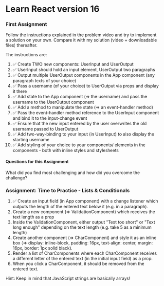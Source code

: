 # Learn React version 16

### First Assignment

Follow the instructions explained in the problem video and try to implement a solution on your own. Compare it with my solution (video + downloadable files) thereafter.

The instructions are:

1. ✅ Create TWO new components: UserInput and UserOutput
1. ✅ UserInput should hold an input element, UserOutput two paragraphs
1. ✅ Output multiple UserOutput components in the App component (any paragraph texts of your choice)
1. ✅ Pass a username (of your choice) to UserOutput via props and display it there
1. ✅ Add state to the App component (=> the username) and pass the username to the UserOutput component
1. ✅ Add a method to manipulate the state (=> an event-handler method)
1. ✅ Pass the event-handler method reference to the UserInput component and bind it to the input-change event
1. ✅ Ensure that the new input entered by the user overwrites the old username passed to UserOutput
1. ✅ Add two-way-binding to your input (in UserInput) to also display the starting username
1. ✅ Add styling of your choice to your components/ elements in the components - both with inline styles and stylesheets

#### Questions for this Assignment

What did you find most challenging and how did you overcome the challenge?

### Assignment: Time to Practice - Lists & Conditionals

1. ✅ Create an input field (in App component) with a change listener which outputs the length of the entered text below it (e.g. in a paragraph).
1.  Create a new component (=> ValidationComponent) which receives the text length as a prop
1.  Inside the ValidationComponent, either output "Text too short" or "Text long enough" depending on the text length (e.g. take 5 as a minimum length)
1.  Create another component (=> CharComponent) and style it as an inline box (=> display: inline-block, padding: 16px, text-align: center, margin: 16px, border: 1px solid black).
1.  Render a list of CharComponents where each CharComponent receives a different letter of the entered text (in the initial input field) as a prop.
1.  When you click a CharComponent, it should be removed from the entered text.

Hint: Keep in mind that JavaScript strings are basically arrays!
